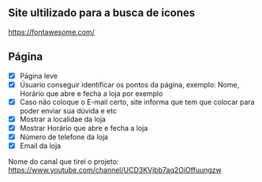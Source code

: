 ## Site ultilizado para a busca de icones

https://fontawesome.com/

## Página

- [x] Página leve
- [x] Úsuario conseguir identificar os pontos da página, exemplo: Nome, Horário que abre e fecha a loja por exemplo
- [x] Caso não coloque o E-mail certo, site informa que tem que colocar para poder enviar sua dúvida e etc
- [x] Mostrar a localidae da loja
- [x] Mostrar Horário que abre e fecha a loja
- [x] Número de telefone da loja
- [x] Email da loja

Nome do canal que tirei o projeto: https://www.youtube.com/channel/UCD3KVjbb7aq2OiOffuungzw